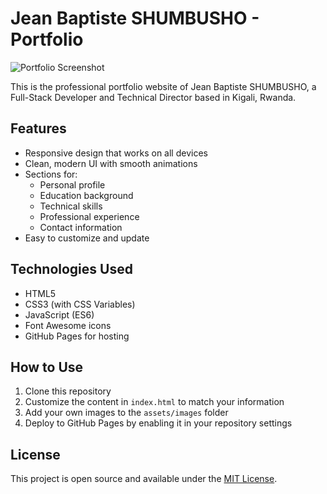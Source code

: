 # Jean Baptiste SHUMBUSHO - Portfolio

![Portfolio Screenshot](/assets/images/screenshot.png)

This is the professional portfolio website of Jean Baptiste SHUMBUSHO, a Full-Stack Developer and Technical Director based in Kigali, Rwanda.

## Features

- Responsive design that works on all devices
- Clean, modern UI with smooth animations
- Sections for:
  - Personal profile
  - Education background
  - Technical skills
  - Professional experience
  - Contact information
- Easy to customize and update

## Technologies Used

- HTML5
- CSS3 (with CSS Variables)
- JavaScript (ES6)
- Font Awesome icons
- GitHub Pages for hosting

## How to Use

1. Clone this repository
2. Customize the content in `index.html` to match your information
3. Add your own images to the `assets/images` folder
4. Deploy to GitHub Pages by enabling it in your repository settings

## License

This project is open source and available under the [MIT License](LICENSE).